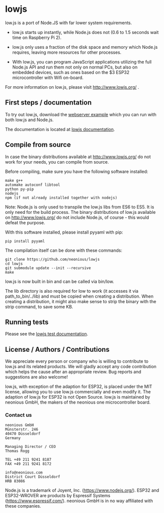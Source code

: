 # lowjs

low.js is a port of Node.JS with far lower system requirements.

+ low.js starts up instantly, while Node.js does not (0.6 to 1.5 seconds wait time on Raspberry Pi 2).

+ low.js only uses a fraction of the disk space and memory which Node.js requires, leaving more resources for other processes.

+ With low.js, you can program JavaScript applications utilizing the full Node.js API and run them not only on normal PCs, but also on embedded devices, such as ones based on the $3 ESP32 microcontroller with Wifi on-board.

For more information on low.js, please visit http://www.lowjs.org/ .


## First steps / documentation

To try out low.js, download the [webserver example](http://www.lowjs.org/lowjs-webserver-example.tar.gz) which you can run with both low.js and Node.js.

The documentation is located at [lowjs documentation](https://www.neonious.com/Documentation/lowjs).


## Compile from source

In case the binary distributions available at http://www.lowjs.org/ do not work for your needs,  you can compile from source.

Before compiling, make sure you have the following software installed:

    make g++
    automake autoconf libtool
    python py-pip
    nodejs
    npm (if not already installed together with nodejs)

Note: Node.js is only used to transpile the low.js libs from ES6 to ES5. It is only need for the build process. The binary distributions of low.js available on http://www.lowjs.org/ do not include Node.js, of course - this would defeat the purpose.

With this software installed, please install pyyaml with pip:

    pip install pyyaml

The compilation itself can be done with these commands:

    git clone https://github.com/neonious/lowjs
    cd lowjs
    git submodule update --init --recursive
    make

low.js is now built in bin and can be called via bin/low.

The lib directory is also required for low to work (it accesses it via path_to_bin/../lib) and must be copied when creating a distribution. When creating a distribution, it might also make sense to strip the binary with the strip command, to save some KB.


## Running tests

Please see the [lowjs test documentation](https://github.com/neonious/lowjs/blob/master/test/README.md).


## License / Authors / Contributions

We appreciate every person or company who is willing to contribute to low.js and its related products. We will gladly accept any code contribution which helps the cause after an appropriate review. Bug reports and suggestions are also welcome!

low.js, with exception of the adaption for ESP32, is placed under the MIT license, allowing you to use low.js commercially and even modify it. The adaption of low.js for ESP32 is not Open Source. low.js is maintained by neonious GmbH, the makers of the neonious one microcontroller board.


### Contact us

    neonious GmbH
    Münsterstr. 246
    40470 Düsseldorf
    Germany
    
    Managing Director / CEO
    Thomas Rogg
    
    TEL +49 211 9241 8187
    FAX +49 211 9241 8172
    
    info@neonious.com
    District Court Düsseldorf
    HRB 83086

Node.js is a trademark of Joyent, Inc. (https://www.nodejs.org/). ESP32 and ESP32-WROVER are products by Espressif Systems (https://www.espressif.com/). neonious GmbH is in no way affiliated with these companies.